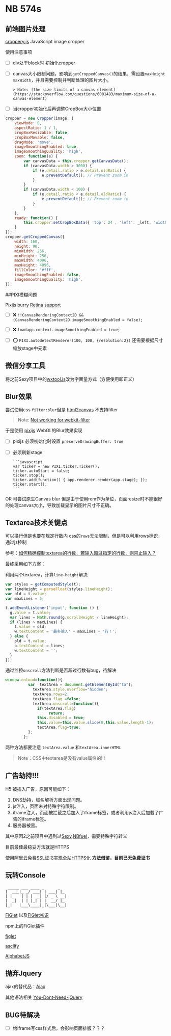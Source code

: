 # NB 574s

## 前端图片处理

[croppery.js](https://github.com/fengyuanchen/cropperjs) JavaScript image cropper

使用注意事项

- [ ] div处于block时 初始化cropper

- [ ] canvas大小限制问题，影响到`getCroppedCanvas()`的结果，需设置`maxHeight` `maxWidth`，并且需要控制并判断处理的图片大小。

      > Note: [the size limits of a canvas element](https://stackoverflow.com/questions/6081483/maximum-size-of-a-canvas-element)

- [ ] 当cropper初始化后再调整CropBox大小位置

```javascript
cropper = new Cropper(image, {
    viewMode: 0,
    aspectRatio: 1 / 1,
    cropBoxResizable: false,
    cropBoxMovable: false,
    dragMode: 'move',
    imageSmoothingEnabled: true,
    imageSmoothingQuality: 'high',
    zoom: function(e) {
        var canvasData = this.cropper.getCanvasData();
        if (canvasData.width > 3000) {
            if (e.detail.ratio > e.detail.oldRatio) {
                e.preventDefault(); // Prevent zoom in
            }
        }
        if (canvasData.width < 100) {
            if (e.detail.ratio < e.detail.oldRatio) {
                e.preventDefault(); // Prevent zoom in
            }
        }
    },
    ready: function() {
        this.cropper.setCropBoxData({ 'top': 24 , 'left': _left, 'width': 100, 'height': 200 });
    }
});
cropper.getCroppedCanvas({
    width: 160,
    height: 90,
    minWidth: 256,
    minHeight: 256,
    maxWidth: 4096, 
    maxHeight: 4096,
    fillColor: '#fff',
    imageSmoothingEnabled: false,
    imageSmoothingQuality: 'high',
});
```



##PIXI模糊问题

Pixijs burry [Retina support](https://github.com/pixijs/pixi.js/issues/621)

- [ ] :x: `!!CanvasRenderingContext2D && (CanvasRenderingContext2D.imageSmoothingEnabled = false);`
- [ ] :x: `loadapp.context.imageSmoothingEnabled = true;`
- [ ] :o:  `PIXI.autodetectRenderer(100, 100, {resolution:2})` 还需要根据尺寸缩放stage中元素



## 微信分享工具

将之前Sexy项目中的[wxtool.js](https://github.com/Sanchez3/MyProject/blob/master/Sexy/wxtool.js)改为字面量方式（方便使用即正义）



## Blur效果

尝试使用css `filter:blur`但是 [html2canvas](http://html2canvas.hertzen.com/) 不支持filter

> Note: [Not working for webkit-filter](https://github.com/niklasvh/html2canvas/issues/493)

于是使用 [pixijs](http://www.pixijs.com/) WebGL的Blur效果实现

- [ ] pixijs 必须初始化时设置 `preserveDrawingBuffer: true`

- [ ] 必须刷新stage

      ```javascript
      var ticker = new PIXI.ticker.Ticker();
      ticker.autoStart = false;
      ticker.stop();
      ticker.add(function() { app.renderer.render(app.stage); });
      ticker.start();
      ```

OR 可尝试原生Canvas blur 但是由于使用rem作为单位，页面resize时不能很好的处理canvas大小，导致加载显示的图片尺寸不正确。



## Textarea技术关键点

可以换行但是也要在规定行数内 css的`rows`无法限制，但是可以利用rows标识，通过js控制

参考：[如何精确控制textarea的行数，若输入超过指定的行数，则禁止输入？](https://www.zhihu.com/question/41044053)

最终采用如下方案：

利用两个textarea，计算`line-height`解决

```javascript
var styles = getComputedStyle(t);
var lineHeight = parseFloat(styles.lineHeight);
var old = t.value;
var maxLines = 5;

t.addEventListener('input', function () {
  g.value = t.value;
  var lines = Math.round(g.scrollHeight / lineHeight);
  if (lines > maxLines) {
    t.value = old;
    w.textContent = '最多输入' + maxLines + '行！';
  } else {
    old = t.value;
    o.textContent = lines;
    w.textContent = '';
  }
});
```



通过监控`onscroll`方法判断是否超过行数有bug，待解决

```javascript
window.onload=function(){
          var  textArea = document.getElementById("ta");
            textArea.style.overflow="hidden";
            textArea.rows=2;
            textArea.flag =false;
            textArea.onscroll=function(){
              if(textArea.flag)
                   return;
              this.disabled = true;
              this.value=this.value.slice(0,this.value.length-1);
              textArea.flag=true;
          };
        };
```

两种方法都要注意 `textArea.value` 和`textArea.innerHTML`

> Note：CSS中textarea是没有value属性的!!!



## 广告劫持!!!

H5 被插入广告，原因可能如下：

1. DNS劫持，域名解析方面出现问题。
2. js注入，页面未对特殊字符限制。
3. iframe注入，页面被拦截之后加入了iframe标签，或者利用js注入后加载了广告的iframe标签。
4. 服务器被黑。

其中原因2之前项目中遇到过[Sexy](https://github.com/Sanchez3/MyProject/tree/master/Sexy),[NBfuel](https://github.com/Sanchez3/MyProject/tree/master/NBfuel)，需要特殊字符转义

目前最佳最稳妥方法就是HTTPS

[使用阿里云免费SSL证书实现全站HTTPS化](https://weiya.me/item/66.html) **方法借鉴，目前已无免费证书**



## 玩转Console

```
 _____ ___ ____ _      _   
|  ___|_ _/ ___| | ___| |_ 
| |_   | | |  _| |/ _ \ __|
|  _|  | | |_| | |  __/ |_ 
|_|   |___\____|_|\___|\__|
```

[FiGlet](http://www.figlet.org/)  以及[FlGlet初识](https://aotu.io/notes/2016/11/22/figlet/)

npm上的FiGlet插件

[figlet](https://www.npmjs.com/package/figlet)

[asciify](https://www.npmjs.com/package/asciify) 

[AlphabetJS](https://github.com/starkwang/alphabetJS)



## 抛弃Jquery 

ajax的替代品：[Ajax](https://github.com/fdaciuk/ajax)

其他语法相关 [You-Dont-Need-jQuery](https://github.com/nefe/You-Dont-Need-jQuery)



## BUG待解决

- [ ] 给iframe写css样式后，会影响页面排版？？？


